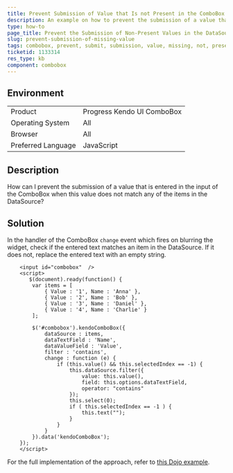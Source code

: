 ```yaml
---
title: Prevent Submission of Value that Is not Present in the ComboBox DataSource
description: An example on how to prevent the submission of a value that is not present in the DataSource of the Kendo UI ComboBox.
type: how-to
page_title: Prevent the Submission of Non-Present Values in the DataSource | Kendo UI ComboBox for jQuery
slug: prevent-submission-of-missing-value
tags: combobox, prevent, submit, submission, value, missing, not, present, datasource
ticketid: 1133314
res_type: kb
component: combobox
---
```


## Environment

<table>
 <tr>
  <td>Product</td>
  <td>Progress Kendo UI ComboBox</td>
 </tr>
 <tr>
  <td>Operating System</td>
  <td>All</td>
 </tr>
 <tr>
  <td>Browser</td>
  <td>All</td>
 </tr>
 <tr>
  <td>Preferred Language</td>
  <td>JavaScript</td>
 </tr>
</table>

## Description

How can I prevent the submission of a value that is entered in the input of the ComboBox when this value does not match any of the items in the DataSource?

## Solution

In the handler of the ComboBox `change` event which fires on blurring the widget, check if the entered text matches an item in the DataSource. If it does not, replace the entered text with an empty string.

```dojo
	<input id="combobox"  />
	<script>
	   $(document).ready(function() {
		var items = [
			{ Value : '1', Name : 'Anna' },
			{ Value : '2', Name : 'Bob' },
			{ Value : '3', Name : 'Daniel' },
			{ Value : '4', Name : 'Charlie' }
		];

		$('#combobox').kendoComboBox({
			dataSource : items,
			dataTextField : 'Name',
			dataValueField : 'Value',
			filter : 'contains',
			change : function (e) {
				if (this.value() && this.selectedIndex == -1) {    
					this.dataSource.filter({
						value: this.value(),
						field: this.options.dataTextField,
						operator: "contains"
					});
					this.select(0);
					if ( this.selectedIndex == -1 ) {                    
						this.text("");
					}
				}
			}
		}).data('kendoComboBox');
	});
	</script>
```

For the full implementation of the approach, refer to [this Dojo example](https://dojo.telerik.com/AzAru).
